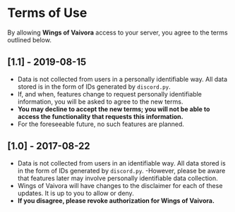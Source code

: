 # Terms of Use

By allowing **Wings of Vaivora** access to your server, you agree to the terms outlined below.

## [1.1] - 2019-08-15
- Data is not collected from users in a personally identifiable way. All data stored is in the form of IDs generated by `discord.py`.
- If, and when, features change to request personally identifiable information, you will be asked to agree to the new terms.
- **You may decline to accept the new terms; you will not be able to access the functionality that requests this information.**
- For the foreseeable future, no such features are planned.

## [1.0] - 2017-08-22
- Data is not collected from users in an identifiable way. All data stored is in the form of IDs generated by `discord.py`.
-However, please be aware that features later may involve personally identifiable data collection.
- Wings of Vaivora will have changes to the disclaimer for each of these updates. It is up to you to allow or deny.
- **If you disagree, please revoke authorization for Wings of Vaivora.**
